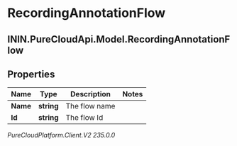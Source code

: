 # RecordingAnnotationFlow

## ININ.PureCloudApi.Model.RecordingAnnotationFlow

## Properties

|Name | Type | Description | Notes|
|------------ | ------------- | ------------- | -------------|
| **Name** | **string** | The flow name | |
| **Id** | **string** | The flow Id | |



_PureCloudPlatform.Client.V2 235.0.0_
